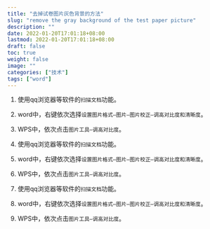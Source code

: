 ```yaml
---
title: "去掉试卷图片灰色背景的方法"
slug: "remove the gray background of the test paper picture"
description: ""
date: 2022-01-20T17:01:18+08:00
lastmod: 2022-01-20T17:01:18+08:00
draft: false
toc: true
weight: false
image: ""
categories: ["技术"]
tags: ["word"]
---
```


1. 使用qq浏览器等软件的`扫描文档`功能。
2. word中，右键依次选择`设置图片格式—图片—图片校正—调高对比度和清晰度`。
3. WPS中，依次点击`图片工具—调高对比度`。

1. 使用qq浏览器等软件的`扫描文档`功能。
2. word中，右键依次选择`设置图片格式—图片—图片校正—调高对比度和清晰度`。
3. WPS中，依次点击`图片工具—调高对比度`。
4. 使用qq浏览器等软件的`扫描文档`功能。
5. word中，右键依次选择`设置图片格式—图片—图片校正—调高对比度和清晰度`。
6. WPS中，依次点击`图片工具—调高对比度`。
